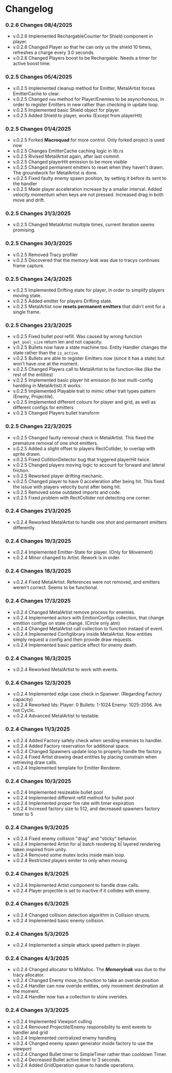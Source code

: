 # Changelog


### 0.2.6 Changes 08/4/2025
- v.0.2.6 Implemented RechargableCounter for Shield component in player.
- v.0.2.6 Changed Player so that he can only us the shield 10 times, refreshes a charge every 3.0 seconds.
- v.0.2.6 Changed Players boost to be Rechargable. Needs a timer for active boost time.


### 0.2.5 Changes 05/4/2025
- v.0.2.5 Implemented cleanup method for Emitter, MetalArtist forces EmitterCache to clear.
- v.0.2.5 Changed `new` method for Player/Enemies to be asyncrhonous, in order to register Emitters in new
rather than checking in update loop.
- v.0.2.5 Implemented basic Shield object for player.
- v.0.2.5 Added Shield to player, works (Except from playerHit)


### 0.2.5 Changes 01/4/2025
- v.0.2.5 Forked **Macroquad** for more control. Only forked project is used now
- v.0.2.5 Changes EmitterCache caching logic in lib.rs
- v.0.2.5 Rivised MetalArtist again, after last commit.
- v.0.2.5 Changed playerHit emission to be more visible
- v.0.2.5 Changed permanent emitters to reset when they haven't drawn. The groundwork for MetalArtist is done.
- v.0.2.5 Fixed faulty enemy spawn position, by setting it before its sent to the handler
- v.0.2.5 Made player acceleration increase by a smaller interval. Added velocity momentum when keys are not pressed. Increased drag in both move and drift.


### 0.2.5 Changes 31/3/2025
- v.0.2.5 Changed MetalArtist multiple times, current iteration seems promising.


### 0.2.5 Changes 30/3/2025
- v.0.2.5 Removed Tracy profiler
- v.0.2.5 Discovered that the *memory leak* was due to tracys continues frame capture.


### 0.2.5 Changes 24/3/2025
- v.0.2.5 Implemented Drifting state for player, in order to simplify players moving state.
- v.0.2.5 Added emitter for players Drifting state.
- v.0.2.5 MetalArtist now **resets permanent emitters** that didn't emit for a single frame.


### 0.2.5 Changes 23/3/2025
- v.0.2.5 Fixed bullet pool refill. Was caused by wrong function `get_pool_size` return len and not capacity.
- v.0.2.5 Bullets now have a state machine too. Entity Handler changes the state rather than the `is_active`.
- v.0.2.5 Bullets are able to register Emitters now (since it has a state) but won't have one at the moment.
- v.0.2.5 Changed Players call to MetalArtist to be function-like (like the rest of the entities)
- v.0.2.5 Implemented basic player hit emission (to test multi-config hanlding in MetalArtist).It works.
- v.0.2.5 Implemented Playable trait to mimic other trait types pattern (Enemy, Projectile).
- v.0.2.5 Implemented different colours for player and grid, as well as different configs for emitters 
- v.0.2.5 Changed Players bullet transform


### 0.2.5 Changes 22/3/2025
- v.0.2.5 Changed faulty removal check in MetalArtist. This fixed the premature removal of one shot emitters.
- v.0.2.5 Added a slight offset to players RectCollider, to overlap with sprite drawn.
- v.0.2.5 Fixed CollitionDetector bug that triggered playerHit twice.
- v.0.2.5 Changed players moving logic to account for forward and lateral friction.
- v.0.2.5 Reworked player drifting mechanic.
- v.0.2.5 Changed player to have 0 acceleration after being hit. This fixed the issue with players velocity burst after being hit.
- v.0.2.5 Removed some outdated imports and code.
- v.0.2.5 Fixed problem with RectCollider not detecting one corner.


### 0.2.4 Changes 21/3/2025
- v.0.2.4 Reworked MetalArtist to handle one shot and permanent emitters differently.


### 0.2.4 Changes 19/3/2025
- v.0.2.4 Implemented Emitter-State for player. (Only for Movement)
- v.0.2.4 Minor changed to Artist. Rework is in order.


### 0.2.4 Changes 18/3/2025
- v.0.2.4 Fixed MetalArtist. References were not removed, and emitters weren't correct. Seems to be functional.


### 0.2.4 Changes 17/3/2025
- v.0.2.4 Changed MetalArtist remove process for enemies.
- v.0.2.4 Implemented actors with EmitionConfigs collection, that change emittion configs on state change. (Circle only atm)
- v.0.2.4 Changed MetalArtist call collection to function instaed of event.
- v.0.2.4 Implemented Configlibrary inside MetalArtist. Now entities simply request a config and then provide draw requests.
- v.0.2.4 Implemented basic particle effect for enemy death.


### 0.2.4 Changes 16/3/2025
- v.0.2.4 Reworked MetalArtist to work with events.


### 0.2.4 Changes 12/3/2025
- v.0.2.4 Implemented edge case check in Spanwer. (Regarding Factory capacity)
- v.0.2.4 Reworked Ids: Player: 0 Bullets: 1-1024 Enemy: 1025-2056. Are not Cyclic.
- v.0.2.4 Advanced MetalArtist to testable.


### 0.2.4 Changes 11/3/2025
- v.0.2.4 Added Factory safety check when sending enemies to handler.
- v.0.2.4 Added Factory reservation for additional space.
- v.0.2.4 Changed Spawners update loop to properly handle the factory.
- v.0.2.4 Fixed Artist drawing dead entities by placing constrain when retrieving draw calls.
- v.0.2.4 Implemented template for Emitter Renderer.


### 0.2.4 Changes 10/3/2025
- v.0.2.4 Implemented resizeable bullet pool
- v.0.2.4 Implemented different refill method for bullet pool
- v.0.2.4 Implemented proper fire rate with timer expiration
- v.0.2.4 Incresed factory size to 512, and decreased spawners factory timer to 5


### 0.2.4 Changes 9/3/2025
- v.0.2.4 Fixed enemy collision "drag" and "sticky" behavior.
- v.0.2.4 Implemented Artist for a| batch rendering b| layered rendering taken inspired from unity.
- v.0.2.4 Removed some mutex locks inside main loop.
- v.0.2.4 Restricted players emiter to only when moving.


### 0.2.4 Changes 8/3/2025
- v.0.2.4 Implemented Artist component to handle draw calls.
- v.0.2.4 Player projectile is set to inactive if it collides with enemy.


### 0.2.4 Changes 6/3/2025
- v.0.2.4 Changed collision detection algorithm in Collision structs.
- v.0.2.4 Implemented basic enemy collision.


### 0.2.4 Changes 5/3/2025
- v.0.2.4 Implemented a simple attack speed pattern in player.

### 0.2.4 Changes 4/3/2025
- v.0.2.4 Changed allocator to MiMalloc. The ***Memoryleak*** was due to the tracy allocator.
- v.0.2.4 Changed Enemy move_to function to take an overide position
- v.0.2.4 Handler can now overide entities, only movement destination at the moment.
- v.0.2.4 Handler now has a collection to store overides.

### 0.2.4 Changes 3/3/2025
- v.0.2.4 Implemented Viewport culling
- v.0.2.4 Removed Projectile/Enemy responsibility to emit events to handler and grid
- v.0.2.4 Implemented centralized enemy handling
- v.0.2.4 Changed enemy spawn generator inside factory to use the viewport
- v.0.2.4 Changed Bullet timer to SimpleTimer rather than cooldown Timer.
- v.0.2.4 Decreased Bullet active timer to 3 seconds.
- v.0.2.4 Added GridOperation queue to handle operations.
